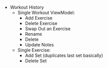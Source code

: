 



- Workout History
  - Single Workout ViewModel:
    - Add Exercise
    - Delete Exercise
    - Swap Out an Exercise
    - Rename
    - Delete
    - Update Notes
  - Single Exercise:
    - Add Set (duplicates last set basically)
    - Delete Set
